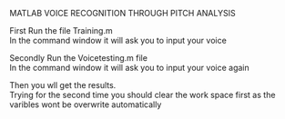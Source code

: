 MATLAB VOICE RECOGNITION THROUGH PITCH ANALYSIS

First Run the file Training.m  
In the command window it will ask you to input your voice   

Secondly Run the Voicetesting.m file  
In the command window it will ask you to input your voice again  
  
Then you wll get the results.  
Trying for the second time you should clear the work space first as the varibles wont be overwrite automatically  
